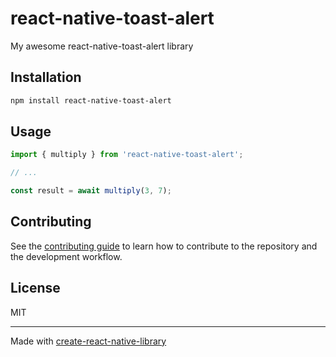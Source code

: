 # react-native-toast-alert

My awesome react-native-toast-alert library

## Installation

```sh
npm install react-native-toast-alert
```

## Usage

```js
import { multiply } from 'react-native-toast-alert';

// ...

const result = await multiply(3, 7);
```

## Contributing

See the [contributing guide](CONTRIBUTING.md) to learn how to contribute to the repository and the development workflow.

## License

MIT

---

Made with [create-react-native-library](https://github.com/callstack/react-native-builder-bob)
